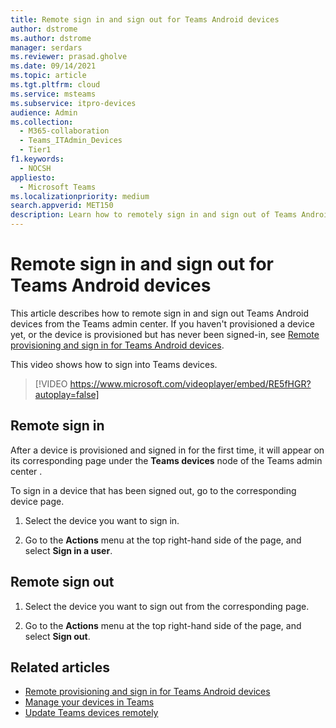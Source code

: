 ```yaml
---
title: Remote sign in and sign out for Teams Android devices
author: dstrome
ms.author: dstrome
manager: serdars
ms.reviewer: prasad.gholve
ms.date: 09/14/2021
ms.topic: article
ms.tgt.pltfrm: cloud
ms.service: msteams
ms.subservice: itpro-devices
audience: Admin
ms.collection: 
  - M365-collaboration
  - Teams_ITAdmin_Devices
  - Tier1
f1.keywords: 
  - NOCSH
appliesto: 
  - Microsoft Teams
ms.localizationpriority: medium
search.appverid: MET150
description: Learn how to remotely sign in and sign out of Teams Android devices
---
```


# Remote sign in and sign out for Teams Android devices

This article describes how to remote sign in and sign out Teams Android devices from the Teams admin center. If you haven't provisioned a device yet, or the device is provisioned but has never been signed-in, see [Remote provisioning and sign in for Teams Android devices](remote-provision-remote-login.md).

This video shows how to sign into Teams devices.

> [!VIDEO https://www.microsoft.com/videoplayer/embed/RE5fHGR?autoplay=false]

## Remote sign in

After a device is provisioned and signed in for the first time, it will appear on its corresponding page under the **Teams devices** node of the Teams admin center .

To sign in a device that has been signed out, go to the corresponding device page.

1. Select the device you want to sign in.

2. Go to the **Actions** menu at the top right-hand side of the page, and select **Sign in a user**.

## Remote sign out

1. Select the device you want to sign out from the corresponding page.

2. Go to the **Actions** menu at the top right-hand side of the page, and select **Sign out**.

## Related articles

- [Remote provisioning and sign in for Teams Android devices](remote-provision-remote-login.md)
- [Manage your devices in Teams](device-management.md)
- [Update Teams devices remotely](remote-update.md)
